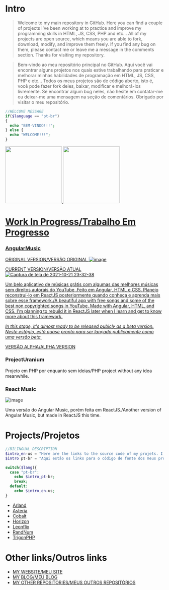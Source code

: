 # Intro
>Welcome to my main repository in GitHub. Here you can find a couple of projects I've been working at to practice and improve my programming skills in HTML, JS, CSS, PHP and etc... All of my projects are open source, which means you are able to fork, download, modify, and improve them freely. If you find any bug on them, please contact me or leave me a message in the comments section. Thanks for visiting my repository.


>Bem-vindo ao meu repositório principal no GitHub. Aqui você vai encontrar alguns projetos nos quais estive trabalhando para praticar e melhorar minhas habilidades de programação em HTML, JS, CSS, PHP e etc... Todos os meus projetos são de código aberto, isto é, você pode fazer fork deles, baixar, modificar e melhorá-los livremente. Se encontrar algum bug neles, não hesite em contatar-me ou deixar-me uma mensagem na seção de comentários. Obrigado por visitar o meu repositório.

```php
//WELCOME MESSAGE
if($language == "pt-br")
{
  echo "BEM-VINDO!!!";
} else {
  echo "WELCOME!!!";
}
```

<div>
  <a href="https://beacons.ai/Redwars22">
  <img height="180em" src="https://github-readme-stats.vercel.app/api?username=redwars22&show_icons=true&theme=dark&include_all_commits=true&count_private=true"/>
  <img height="180em" src="https://github-readme-stats.vercel.app/api/top-langs/?username=redwars22&layout=compact&langs_count=16&theme=dark"/>
</div>

# Work In Progress/Trabalho Em Progresso
### AngularMusic
  
  ORIGINAL VERSION/VERSÃO ORIGINAL
![image](https://user-images.githubusercontent.com/26885598/138197039-a0b1bf8a-29c2-4bf5-b18b-8d3f58a6cec5.png)
  
  CURRENT VERSION/VERSÃO ATUAL
![Captura de tela de 2021-10-21 23-32-38](https://user-images.githubusercontent.com/26885598/138384025-8a4f0cb3-9caa-4a56-99d7-be1b5f0fd5c6.png)  


Um belo aplicativo de músicas grátis com algumas das melhores músicas sem direitos autorais do YouTube .Feito em Angular, HTML e CSS. Planejo reconstruí-lo em ReactJS posteriormente quando conheça e aprenda mais sobre esse framework./A beautiful app with free songs and some of the best non copyrighted songs in YouTube. Made with Angular, HTML, and CSS. I'm planning to rebuild it in ReactJS later when I learn and get to know more about this framework.
  

<!--CHANGELOG/MUDANÇAS
- A more responsive UI. The app now looks good either in mobile or in desktop./Uma IU mais responsiva. Agora o app tem uma ótima aparência tanto em dispositivos móveis quando desktop.
- New background: it now shows an animation instead of a static color./Novo plano de fundo: agora é exibida uma animação em vez de uma cor estática.
- 5 news songs added and more to come!/5 novas músicas adicionadas e mais estão por vir!-->
  
  <em>In this stage, it's almost ready to be released pubicly as a beta version. Neste estágio, está quase pronto para ser lançado publicamente como uma versão beta.</em>
  
[VERSÃO ALPHA/ALPHA VERSION](https://angularmusic.stackblitz.io/)

### ProjectUranium
Projeto em PHP por enquanto sem ideias/PHP project without any idea meanwhile.
  
### React Music
![image](https://user-images.githubusercontent.com/26885598/138626451-cec58c38-ee3e-4f04-800d-6f5902400da8.png)

Uma versão do Angular Music, porém feita em ReactJS./Another version of Angular Music, but made in ReactJS this time.

# Projects/Projetos

```php
//BILINGUAL DESCRIPTION
$intro_en-us = "Here are the links to the source code of my projets. I gave each one a codename.";
$intro pt-br = "Aqui estão os links para o código de fonte dos meus projetos. Atribui um codinome a cada um deles.";

switch($lang){
  case "pt-br":
    echo $intro_pt-br;
    break;
  default:
    echo $intro_en-us;
}
```

- [Arland](https://github.com/Redwars22/Portfolio/tree/main/app/Arland)
- [Asteria](https://github.com/Redwars22/Portfolio/tree/main/app/Asteria)
- [Cobalt](https://github.com/Redwars22/Portfolio/blob/main/app/projectCobalt.html)
- [Horizon](https://github.com/Redwars22/Portfolio/tree/main/app/Horizon)
- [Leonflix](https://github.com/Redwars22/Portfolio/blob/main/app/projectLeonflix.html)
- [RandNum](https://github.com/Redwars22/Portfolio/tree/main/app/RandNum)
- [TrigonPHP](https://github.com/Redwars22/Portfolio/tree/main/app/TrigonPHP)

# Other links/Outros links

- [MY WEBSITE/MEU SITE](https://redwars22.github.io/Portfolio/)
- [MY BLOG/MEU BLOG](https://redwars22blog.stackblitz.io/)
- [MY OTHER REPOSITORIES/MEUS OUTROS REPOSITÓRIOS](https://github.com/Redwars22)
